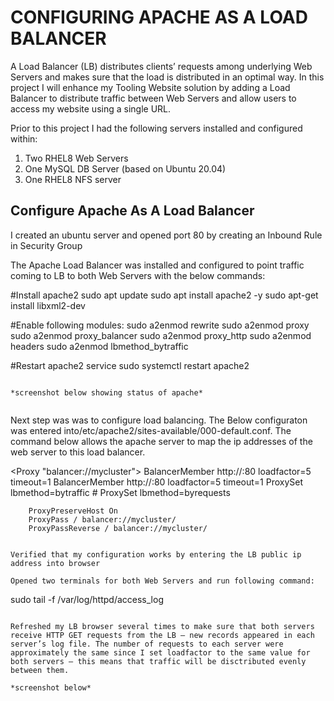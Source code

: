 # __CONFIGURING APACHE AS A LOAD BALANCER__

A Load Balancer (LB) distributes clients’ requests among underlying Web Servers and makes sure that the load is distributed in an optimal way. In this project I will enhance my Tooling Website solution by adding a Load Balancer to distribute traffic between Web Servers and allow users to access my website using a single URL.

Prior to this project I had the following servers installed and configured within:

1. Two RHEL8 Web Servers
1. One MySQL DB Server (based on Ubuntu 20.04)
1. One RHEL8 NFS server


## Configure Apache As A Load Balancer

I created an ubuntu server and opened port 80 by creating an Inbound Rule in Security Group


The Apache Load Balancer was installed and configured to point traffic coming to LB to both Web Servers with the below commands:

#Install apache2
sudo apt update
sudo apt install apache2 -y
sudo apt-get install libxml2-dev

#Enable following modules:
sudo a2enmod rewrite
sudo a2enmod proxy
sudo a2enmod proxy_balancer
sudo a2enmod proxy_http
sudo a2enmod headers
sudo a2enmod lbmethod_bytraffic

#Restart apache2 service
sudo systemctl restart apache2
```

*screenshot below showing status of apache*


```

Next step was was to configure load balancing. The Below configuraton was entered into/etc/apache2/sites-available/000-default.conf. The command below allows the apache server to map the ip addresses of the web server to this load balancer.


<Proxy "balancer://mycluster">
               BalancerMember http://<WebServer1-Private-IP-Address>:80 loadfactor=5 timeout=1
               BalancerMember http://<WebServer2-Private-IP-Address>:80 loadfactor=5 timeout=1
               ProxySet lbmethod=bytraffic
               # ProxySet lbmethod=byrequests
        </Proxy>

        ProxyPreserveHost On
        ProxyPass / balancer://mycluster/
        ProxyPassReverse / balancer://mycluster/
```

Verified that my configuration works by entering the LB public ip address into browser 

Opened two terminals for both Web Servers and run following command: 

```
sudo tail -f /var/log/httpd/access_log
```

Refreshed my LB browser several times to make sure that both servers receive HTTP GET requests from the LB – new records appeared in each server’s log file. The number of requests to each server were approximately the same since I set loadfactor to the same value for both servers – this means that traffic will be disctributed evenly between them.

*screenshot below*